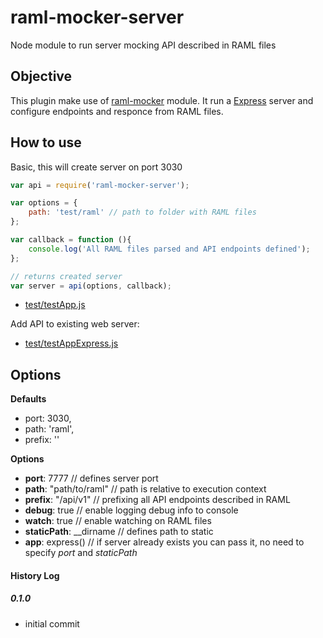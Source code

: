 # raml-mocker-server
Node module to run server mocking API described in RAML files



Objective
---
This plugin make use of [raml-mocker](https://github.com/RePoChO/raml-mocker) module. It run a [Express](http://expressjs.com/) server and configure endpoints and responce from RAML files.

How to use
---

Basic, this will create server on port 3030

```javascript
var api = require('raml-mocker-server');

var options = {
    path: 'test/raml' // path to folder with RAML files
};

var callback = function (){
    console.log('All RAML files parsed and API endpoints defined');
};

// returns created server
var server = api(options, callback);
```

* [test/testApp.js](test/testApp.js)

Add API to existing web server:

* [test/testAppExpress.js](test/testAppExpress.js)



Options
---

**Defaults**

 * port: 3030,
 * path: 'raml',
 * prefix: ''

**Options**

 * **port**: 7777            // defines server port
 * **path**: "path/to/raml"  // path is relative to execution context
 * **prefix**: "/api/v1"     // prefixing all API endpoints described in RAML
 * **debug**: true           // enable logging debug info to console
 * **watch**: true           // enable watching on RAML files
 * **staticPath**: __dirname // defines path to static
 * **app**: express()        // if server already exists you can pass it, no need to specify *port* and *staticPath*


#### History Log
##### 0.1.0
- initial commit

